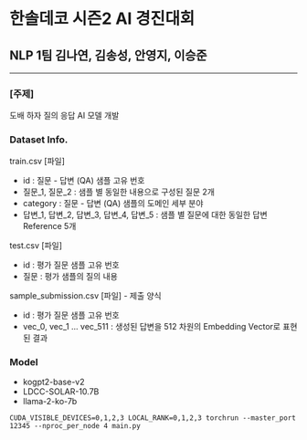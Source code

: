 # 한솔데코 시즌2 AI 경진대회
## NLP 1팀 김나연, 김송성, 안영지, 이승준
---
### [주제]
도배 하자 질의 응답 AI 모델 개발

### Dataset Info.

train.csv [파일]   
- id : 질문 - 답변 (QA) 샘플 고유 번호  
- 질문_1, 질문_2 : 샘플 별 동일한 내용으로 구성된 질문 2개  
- category : 질문 - 답변 (QA) 샘플의 도메인 세부 분야  
- 답변_1, 답변_2, 답변_3, 답변_4, 답변_5 : 샘플 별 질문에 대한 동일한 답변 Reference 5개   


test.csv [파일]  
- id : 평가 질문 샘플 고유 번호  
- 질문 : 평가 샘플의 질의 내용  


sample_submission.csv [파일] - 제출 양식  
- id : 평가 질문 샘플 고유 번호  
- vec_0, vec_1 ... vec_511 : 생성된 답변을 512 차원의 Embedding Vector로 표현된 결과  


### Model
- kogpt2-base-v2
- LDCC-SOLAR-10.7B
- llama-2-ko-7b

```
CUDA_VISIBLE_DEVICES=0,1,2,3 LOCAL_RANK=0,1,2,3 torchrun --master_port 12345 --nproc_per_node 4 main.py
```
